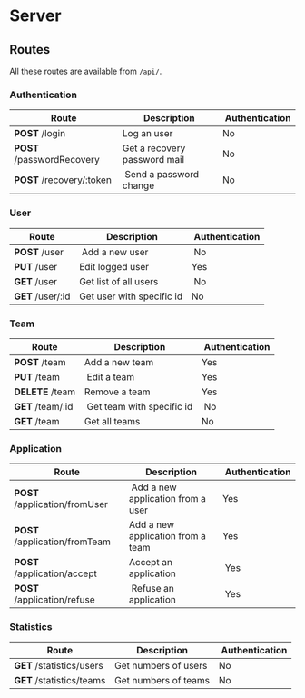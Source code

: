 # Server

## Routes

All these routes are available from `/api/`.

### Authentication

Route | Description | Authentication
----- | ----------- | --------------
**POST** /login | Log an user | No
**POST** /passwordRecovery | Get a recovery password mail | No
**POST** /recovery/:token | Send a password change | No

### User

Route | Description | Authentication
----- | ----------- | --------------
**POST** /user | Add a new user | No
**PUT** /user | Edit logged user | Yes
**GET** /user | Get list of all users | No
**GET** /user/:id | Get user with specific id | No

### Team

Route | Description | Authentication
----- | ----------- | --------------
**POST** /team | Add a new team | Yes
**PUT** /team | Edit a team | Yes
**DELETE** /team | Remove a team | Yes
**GET** /team/:id | Get team with specific id | No
**GET** /team | Get all teams | No

### Application

Route | Description | Authentication
----- | ----------- | --------------
**POST** /application/fromUser | Add a new application from a user | Yes
**POST** /application/fromTeam | Add a new application from a team | Yes
**POST** /application/accept | Accept an application | Yes
**POST** /application/refuse | Refuse an application | Yes

### Statistics

Route | Description | Authentication
----- | ----------- | --------------
**GET** /statistics/users | Get numbers of users | No
**GET** /statistics/teams| Get numbers of teams | No